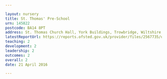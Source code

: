 ```yaml
---

layout: nursery
title: St. Thomas' Pre-School
urn: 145822
postcode: BA14 8PT
address: St. Thomas Church Hall, York Buildings, Trowbridge, Wiltshire, BA14 8PT
latestReportUrl: https://reports.ofsted.gov.uk/provider/files/2567735/urn/145822.pdf
teaching: 2
development: 2
leadership: 2
outcomes: 2
overall: 2
date: 21 April 2016

---
```

